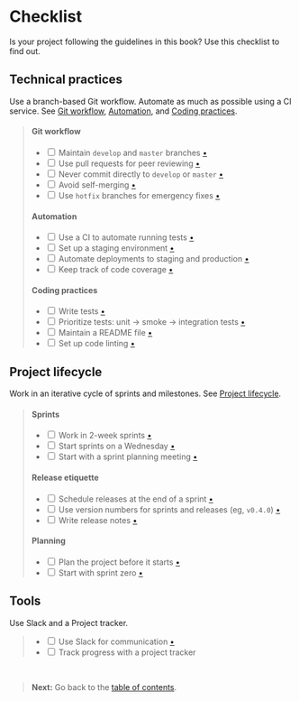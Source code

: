# Checklist

Is your project following the guidelines in this book? Use this checklist to find out.

## Technical practices

Use a branch-based Git workflow. Automate as much as possible using a CI service. See [Git workflow](../git/README.md), [Automation](../automation/README.md), and [Coding practices](../coding/README.md).

> #### Git workflow
> 
> - <input type='checkbox'> Maintain `develop` and `master` branches [•](../git/main_branches.md)
> - <input type='checkbox'> Use pull requests for peer reviewing [•](../git/pull_requests.md)
> - <input type='checkbox'> Never commit directly to `develop` or `master` [•](../git/main_branches.md)
> - <input type='checkbox'> Avoid self-merging [•](../git/reviewing.md)
> - <input type='checkbox'> Use `hotfix` branches for emergency fixes [•](../git/hotfix.md)
> 
> #### Automation
> 
> - <input type='checkbox'> Use a CI to automate running tests [•](../automation/testing.md)
> - <input type='checkbox'> Set up a staging environment [•](../automation/staging.md)
> - <input type='checkbox'> Automate deployments to staging and production [•](../automation/deployment.md)
> - <input type='checkbox'> Keep track of code coverage [•](../automation/coverage.md)
> 
> #### Coding practices
> 
> - <input type='checkbox'> Write tests [•](../coding/tests.md)
> - <input type='checkbox'> Prioritize tests: unit → smoke → integration tests [•](../coding/test_types.md)
> - <input type='checkbox'> Maintain a README file [•](../coding/readme_files.md)
> - <input type='checkbox'> Set up code linting [•](../coding/linting.md)

## Project lifecycle

Work in an iterative cycle of sprints and milestones. See [Project lifecycle](../lifecycle/README.md).

> #### Sprints
> 
> - <input type='checkbox'> Work in 2-week sprints [•](../lifecycle/sprints.md)
> - <input type='checkbox'> Start sprints on a Wednesday [•](../lifecycle/sprints.md)
> - <input type='checkbox'> Start with a sprint planning meeting [•](../lifecycle/sprint_planning.md)
> 
> #### Release etiquette
> 
> - <input type='checkbox'> Schedule releases at the end of a sprint [•](../lifecycle/sprints.md)
> - <input type='checkbox'> Use version numbers for sprints and releases (eg, `v0.4.0`) [•](../lifecycle/versioning.md)
> - <input type='checkbox'> Write release notes [•](../lifecycle/release_notes.md)
> 
> #### Planning
> 
> - <input type='checkbox'> Plan the project before it starts [•](../lifecycle/planning.md)
> - <input type='checkbox'> Start with sprint zero [•](../lifecycle/sprint_zero.md)

## Tools

Use Slack and a Project tracker.

> - <input type='checkbox'> Use Slack for communication [•](../communication/using_slack.md)
> - <input type='checkbox'> Track progress with a project tracker

<br>

> **Next:** Go back to the [table of contents](../toc/README.md).
